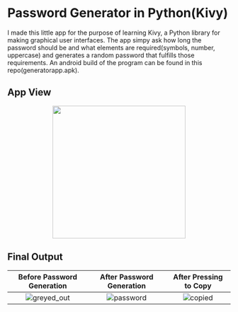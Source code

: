 # Password Generator in Python(Kivy)
I made this little app for the purpose of learning Kivy, a Python library for making graphical user interfaces. The app simpy ask how long the password should be and what elements are required(symbols, number, uppercase) and generates a random password that fulfills those requirements. An android build of the program can be found in this repo(generatorapp.apk).


## App View
<p align = "center">
<img src="https://user-images.githubusercontent.com/9331266/150073315-24de289a-9647-4ea5-a446-5570a177332f.png" width="300">
</p>

## Final Output
Before Password Generation |  After Password Generation | After Pressing to Copy
:-------------------------:|:-------------------------:|:-------------------------:
![greyed_out](https://user-images.githubusercontent.com/9331266/150073075-95056b71-54c7-40ef-ae09-d3fe5d3381b6.png) |![password](https://user-images.githubusercontent.com/9331266/150073116-0d248218-525f-45ba-b3fb-97b7312ce3d0.png)|![copied](https://user-images.githubusercontent.com/9331266/150073175-1c00e1f3-26bb-4813-a667-16f81ca2452b.png)
